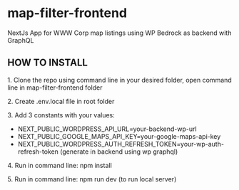 # map-filter-frontend
<p>NextJs App for WWW Corp map listings using WP Bedrock as backend with GraphQL
<h2>HOW TO INSTALL</h2>
<p>1. Clone the repo using command line in your desired folder, open command line in map-filter-frontend folder</p>
<p>2. Create .env.local file in root folder</p>
<p>3. Add 3 constants with your values:</p>
<ul>
  <li>
    NEXT_PUBLIC_WORDPRESS_API_URL=your-backend-wp-url
  </li>
      <li>
    NEXT_PUBLIC_GOOGLE_MAPS_API_KEY=your-google-maps-api-key
  </li>
              <li>
    NEXT_PUBLIC_WORDPRESS_AUTH_REFRESH_TOKEN=your-wp-auth-refresh-token (generate in backend using wp graphql)
  </li>
</ul>
<p>4. Run in command line: npm install</p>
<p>5. Run in command line: npm run dev (to run local server)</p>

